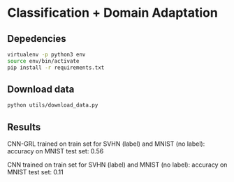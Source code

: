 # Classification + Domain Adaptation

## Depedencies

```bash
virtualenv -p python3 env
source env/bin/activate
pip install -r requirements.txt
```

## Download data

```bash
python utils/download_data.py
```

## Results

CNN-GRL trained on train set for SVHN (label) and MNIST (no label):
    accuracy on MNIST test set: 0.56

CNN trained on train set for SVHN (label) and MNIST (no label):
    accuracy on MNIST test set: 0.11